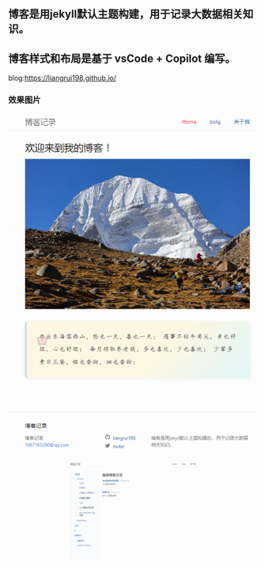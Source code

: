 ## 博客是用jekyll默认主题构建，用于记录大数据相关知识。
## 博客样式和布局是基于 vsCode + Copilot 编写。
  blog:https://liangrui198.github.io/

### 效果图片
![alt text](image/home.png)
![alt text](image/blog.png)